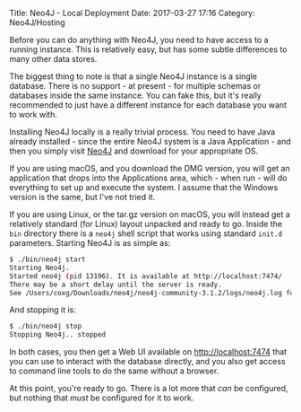 Title: Neo4J - Local Deployment
Date: 2017-03-27 17:16
Category: Neo4J/Hosting

Before you can do anything with Neo4J, you need to have access to a running instance. This is relatively easy, but has some subtle differences to many other data stores.

The biggest thing to note is that a single Neo4J instance is a single database. There is no support - at present - for multiple schemas or databases inside the same instance. You can fake this, but it's really recommended to just have a different instance for each database you want to work with.

Installing Neo4J locally is a really trivial process. You need to have Java already installed - since the entire Neo4J system is a Java Application - and then you simply visit [Neo4J](https://neo4j.com/download/community-edition/) and download for your appropriate OS.

If you are using macOS, and you download the DMG version, you will get an application that drops into the Applications area, which - when run - will do everything to set up and execute the system. I assume that the Windows version is the same, but I've not tried it.

If you are using Linux, or the tar.gz version on macOS, you will instead get a relatively standard (for Linux) layout unpacked and ready to go. Inside the `bin` directory there is a `neo4j` shell script that works using standard `init.d` parameters. Starting Neo4J is as simple as:
```bash
$ ./bin/neo4j start
Starting Neo4j.
Started neo4j (pid 13196). It is available at http://localhost:7474/
There may be a short delay until the server is ready.
See /Users/coxg/Downloads/neo4j/neo4j-community-3.1.2/logs/neo4j.log for current status.
```

And stopping it is:
```bash
$ ./bin/neo4j stop
Stopping Neo4j.. stopped
```

In both cases, you then get a Web UI available on [http://localhost:7474](http://localhost:7474) that you can use to interact with the database directly, and you also get access to command line tools to do the same without a browser.

At this point, you're ready to go. There is a lot more that *can* be configured, but nothing that *must* be configured for it to work.
